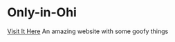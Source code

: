 # Only-in-Ohi
[Visit It Here][Visit it Here]
An amazing website with some goofy things


[Visit it Here]: https://onlyinohio.netlify.app